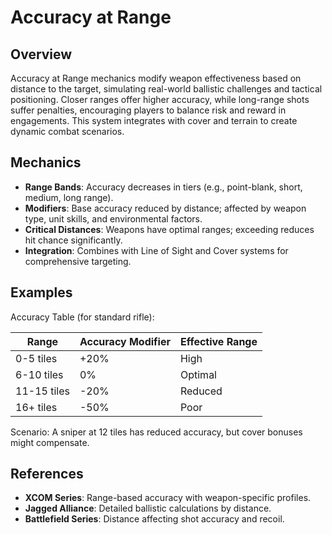 # Accuracy at Range

## Overview
Accuracy at Range mechanics modify weapon effectiveness based on distance to the target, simulating real-world ballistic challenges and tactical positioning. Closer ranges offer higher accuracy, while long-range shots suffer penalties, encouraging players to balance risk and reward in engagements. This system integrates with cover and terrain to create dynamic combat scenarios.

## Mechanics
- **Range Bands**: Accuracy decreases in tiers (e.g., point-blank, short, medium, long range).
- **Modifiers**: Base accuracy reduced by distance; affected by weapon type, unit skills, and environmental factors.
- **Critical Distances**: Weapons have optimal ranges; exceeding reduces hit chance significantly.
- **Integration**: Combines with Line of Sight and Cover systems for comprehensive targeting.

## Examples

Accuracy Table (for standard rifle):

| Range | Accuracy Modifier | Effective Range |
|-------|-------------------|-----------------|
| 0-5 tiles | +20% | High |
| 6-10 tiles | 0% | Optimal |
| 11-15 tiles | -20% | Reduced |
| 16+ tiles | -50% | Poor |

Scenario: A sniper at 12 tiles has reduced accuracy, but cover bonuses might compensate.

## References
- **XCOM Series**: Range-based accuracy with weapon-specific profiles.
- **Jagged Alliance**: Detailed ballistic calculations by distance.
- **Battlefield Series**: Distance affecting shot accuracy and recoil.